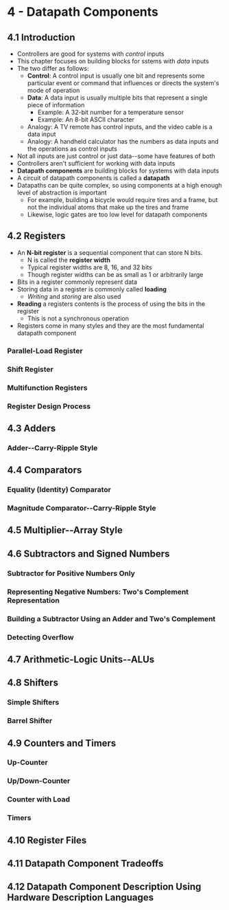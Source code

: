 # 4 - Datapath Components
## 4.1 Introduction
- Controllers are good for systems with *control* inputs
- This chapter focuses on building blocks for sstems with *data* inputs
- The two differ as follows:
    - **Control**: A control input is usually one bit and represents some particular event or command that influences or directs the system's mode of operation
    - **Data**: A data input is usually multiple bits that represent a single piece of information
        - Example: A 32-bit number for a temperature sensor
        - Example: An 8-bit ASCII character
    - Analogy: A TV remote has control inputs, and the video cable is a data input
    - Analogy: A handheld calculator has the numbers as data inputs and the operations as control inputs
- Not all inputs are just control or just data--some have features of both
- Controllers aren't sufficient for working with data inputs
- **Datapath components** are building blocks for systems with data inputs
- A circuit of datapath components is called a **datapath**
- Datapaths can be quite complex, so using components at a high enough level of abstraction is important
    - For example, building a bicycle would require tires and a frame, but not the individual atoms that make up the tires and frame
    - Likewise, logic gates are too low level for datapath components
## 4.2 Registers
- An **N-bit register** is a sequential component that can store N bits.
    - N is called the **register width**
    - Typical register widths are 8, 16, and 32 bits
    - Though register widths can be as small as 1 or arbitrarily large
- Bits in a register commonly represent data
- Storing data in a register is commonly called **loading**
    - *Writing* and *storing* are also used
- **Reading** a registers contents is the process of using the bits in the register
    - This is not a synchronous operation
- Registers come in many styles and they are the most fundamental datapath component
### Parallel-Load Register

### Shift Register

### Multifunction Registers

### Register Design Process

## 4.3 Adders

### Adder--Carry-Ripple Style

## 4.4 Comparators

### Equality (Identity) Comparator

### Magnitude Comparator--Carry-Ripple Style

## 4.5 Multiplier--Array Style

## 4.6 Subtractors and Signed Numbers

### Subtractor for Positive Numbers Only

### Representing Negative Numbers: Two's Complement Representation

### Building a Subtractor Using an Adder and Two's Complement

### Detecting Overflow

## 4.7 Arithmetic-Logic Units--ALUs

## 4.8 Shifters

### Simple Shifters

### Barrel Shifter

## 4.9 Counters and Timers

### Up-Counter

### Up/Down-Counter

### Counter with Load

### Timers

## 4.10 Register Files

## 4.11 Datapath Component Tradeoffs

## 4.12 Datapath Component Description Using Hardware Description Languages